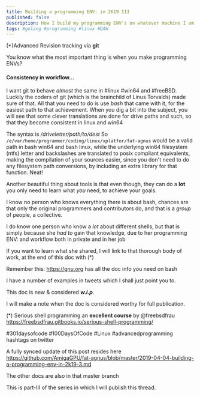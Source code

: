 ```yaml
---
title: Building a programming ENV: in 2K19 III
published: false
description: How I build my programming ENV's on whatever machine I am the longest on part-III
tags: #golang #programming #linux #DAW
---
```


(*)Advanced Revision tracking via **git**

You know what the most important thing is when you make programming ENVs?

#### Consistency in workflow...

I want git to behave _almost_ the same in #linux #win64 and #freeBSD. Luckily the coders of git (which is the brainchild of Linus Torvalds) made sure of that. All that you need to do is use _bash_ that came with it, for the easiest path to that achievement. When you dig a bit into the subject, you will see that some clever translations are done for drive paths and such, so that they become consistent in linux and win64

The syntax is _/driveletter/path/to/dest_
So `/e/var/home/programmer/coding/linux/xplatfor/fat-agnus` would be a valid path in bash win64 and bash linux, while the underlying win64 filesystem (ntfs) letter and backslashes are translated to posix compliant equivalents, making the compilation of your sources easier, since you don't need to do any filesystem path conversions, by including an extra library for that function. Neat! 

Another beautiful thing about tools is that even though, they can do a **lot** you only need to learn what _you_ need, to achieve your goals.

I know no person who knows everything there is about bash, chances are that only the original programmers and contributors do, and that is a _group_ of people, a collective.

I do know one person who know a _lot_ about different shells, but that is simply because she *had to* gain that knowledge, due to her programming ENV: and workflow both in private and in her job

If you want to learn what she shared, I will link to that thorough body of work, at the end of this doc with (*)

Remember this:
<https://gnu.org> has all the doc info you need on bash

I have a number of examples in tweets which I shall just point you to.


This doc is new & considered _**w.i.p**_.

I will make a note when the doc is considered worthy for full publication.


(*)
Serious shell programming an **excellent course** by @freebsdfrau 
<https://freebsdfrau.gitbooks.io/serious-shell-programming/>


  #301daysofcode #100DaysOfCode #Linux #advancedprogramming hashtags on twitter

A fully synced update of this post resides here <https://github.com/AmigaGPU/fat-agnus/blob/master/2019-04-04-building-a-programming-env-in-2k19-3.md>

The other docs are also in that master branch


This is part-III of the series in which I will publish this thread.
